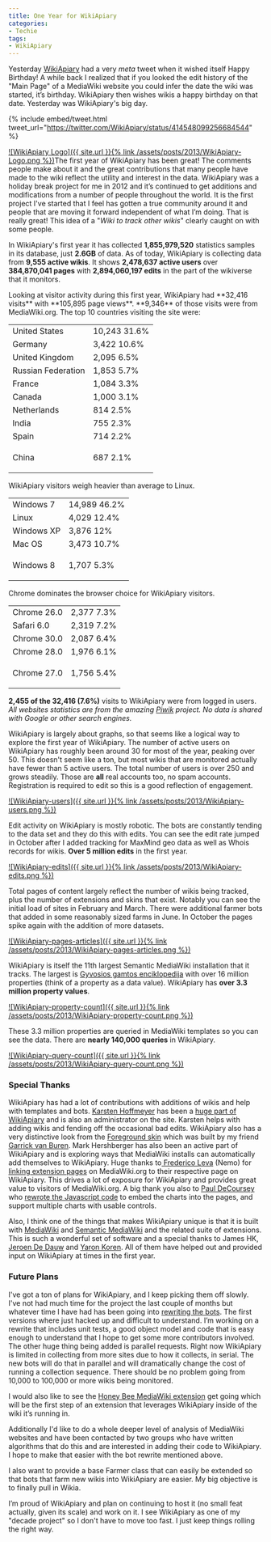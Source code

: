 ```yaml
---
title: One Year for WikiApiary
categories:
- Techie
tags:
- WikiApiary
---
```


Yesterday [WikiApiary](http://wikiapiary.com/) had a very _meta_ tweet when it wished itself Happy Birthday! A while back I realized that if you looked the edit history of the "Main Page" of a MediaWiki website you could infer the date the wiki was started, it’s birthday. WikiApiary then wishes wikis a happy birthday on that date. Yesterday was WikiApiary's big day.

{% include embed/tweet.html tweet_url="https://twitter.com/WikiApiary/status/414548099256684544" %}

[![WikiApiary Logo]({{ site.url }}{% link /assets/posts/2013/WikiApiary-Logo.png %})](http://wikiapiary.com/)The first year of WikiApiary has been great! The comments people make about it and the great contributions that many people have made to the wiki reflect the utility and interest in the data. WikiApiary was a holiday break project for me in 2012 and it’s continued to get additions and modifications from a number of people throughout the world. It is the first project I've started that I feel has gotten a true community around it and people that are moving it forward independent of what I’m doing. That is really great! This idea of a "_Wiki to track other wikis_" clearly caught on with some people.

In WikiApiary's first year it has collected **1,855,979,520** statistics samples in its database, just **2.6GB** of data. As of today, WikiApiary is collecting data from **9,555 active wikis**. It shows **2,478,637 active users** over **384,870,041 pages** with **2,894,060,197 edits** in the part of the wikiverse that it monitors.

<!-- more -->Looking at visitor activity during this first year, WikiApiary had **32,416 visits** with **105,895 page views**. **9,346** of those visits were from MediaWiki.org. The top 10 countries visiting the site were:


<table cellspacing="0" >
<tbody >
<tr >

<td >United States
</td>

<td >10,243 31.6%
</td>
</tr>
<tr >

<td >Germany
</td>

<td >3,422 10.6%
</td>
</tr>
<tr >

<td >United Kingdom
</td>

<td >2,095 6.5%
</td>
</tr>
<tr >

<td >Russian Federation
</td>

<td >1,853 5.7%
</td>
</tr>
<tr >

<td >France
</td>

<td >1,084 3.3%
</td>
</tr>
<tr >

<td >Canada
</td>

<td >1,000 3.1%
</td>
</tr>
<tr >

<td >Netherlands
</td>

<td >814 2.5%
</td>
</tr>
<tr >

<td >India
</td>

<td >755 2.3%
</td>
</tr>
<tr >

<td >Spain
</td>

<td >714 2.2%
</td>
</tr>
<tr >

<td >


China



</td>

<td >687 2.1%
</td>
</tr>
</tbody>
</table>


WikiApiary visitors weigh heavier than average to Linux.


<table cellspacing="0" >
<tbody >
<tr >

<td >Windows 7
</td>

<td >14,989 46.2%
</td>
</tr>
<tr >

<td >Linux
</td>

<td >4,029 12.4%
</td>
</tr>
<tr >

<td >Windows XP
</td>

<td >3,876 12%
</td>
</tr>
<tr >

<td >Mac OS
</td>

<td >3,473 10.7%
</td>
</tr>
<tr >

<td >


Windows 8



</td>

<td >1,707 5.3%
</td>
</tr>
</tbody>
</table>


Chrome dominates the browser choice for WikiApiary visitors.


<table cellspacing="0" >
<tbody >
<tr >

<td >Chrome 26.0
</td>

<td >2,377 7.3%
</td>
</tr>
<tr >

<td >Safari 6.0
</td>

<td >2,319 7.2%
</td>
</tr>
<tr >

<td >Chrome 30.0
</td>

<td >2,087 6.4%
</td>
</tr>
<tr >

<td >Chrome 28.0
</td>

<td >1,976 6.1%
</td>
</tr>
<tr >

<td >


Chrome 27.0



</td>

<td >1,756 5.4%
</td>
</tr>
</tbody>
</table>


**2,455 of the 32,416 (7.6%)** visits to WikiApiary were from logged in users. _All websites statistics are from the amazing [Piwik](http://piwik.org) project. No data is shared with Google or other search engines._

WikiApiary is largely about graphs, so that seems like a logical way to explore the first year of WikiApiary. The number of active users on WikiApiary has roughly been around 30 for most of the year, peaking over 50. This doesn't seem like a ton, but most wikis that are monitored actually have fewer than 5 active users. The total number of users is over 250 and grows steadily. Those are **all** real accounts too, no spam accounts. Registration is required to edit so this is a good reflection of engagement.

[![WikiApiary-users]({{ site.url }}{% link /assets/posts/2013/WikiApiary-users.png %})](http://thingelstad.com/s/one-year-for-wikiapiary/wikiapiary-users/img)

Edit activity on WikiApiary is mostly robotic. The bots are constantly tending to the data set and they do this with edits. You can see the edit rate jumped in October after I added tracking for MaxMind geo data as well as Whois records for wikis. **Over 5 million edits** in the first year.

[![WikiApiary-edits]({{ site.url }}{% link /assets/posts/2013/WikiApiary-edits.png %})](http://thingelstad.com/s/one-year-for-wikiapiary/wikiapiary-edits/img)

Total pages of content largely reflect the number of wikis being tracked, plus the number of extensions and skins that exist. Notably you can see the initial load of sites in February and March. There were additional farmer bots that added in some reasonably sized farms in June. In October the pages spike again with the addition of more datasets.

[![WikiApiary-pages-articles]({{ site.url }}{% link /assets/posts/2013/WikiApiary-pages-articles.png %})](http://thingelstad.com/s/one-year-for-wikiapiary/wikiapiary-pages-articles/img)

WikiApiary is itself the 11th largest Semantic MediaWiki installation that it tracks. The largest is [Gyvosios gamtos enciklopedija](http://wikiapiary.com/wiki/Gyvosios_gamtos_enciklopedija) with over 16 million properties (think of a property as a data value). WikiApiary has **over 3.3 million property values**.

[![WikiApiary-property-count]({{ site.url }}{% link /assets/posts/2013/WikiApiary-property-count.png %})](http://thingelstad.com/s/one-year-for-wikiapiary/wikiapiary-property-count/img)

These 3.3 million properties are queried in MediaWiki templates so you can see the data. There are **nearly 140,000 queries** in WikiApiary.

[![WikiApiary-query-count]({{ site.url }}{% link /assets/posts/2013/WikiApiary-query-count.png %})](http://thingelstad.com/s/one-year-for-wikiapiary/wikiapiary-query-count/img)

### Special Thanks

WikiApiary has had a lot of contributions with additions of wikis and help with templates and bots. [Karsten Hoffmeyer](http://wikiapiary.com/wiki/User:Kghbln) has been a [huge part of WikiApiary](http://wikiapiary.com/wiki/Special:Contributions/Kghbln) and is also an administrator on the site. Karsten helps with adding wikis and fending off the occasional bad edits. WikiApiary also has a very distinctive look from the [Foreground skin](http://foreground.wikiwonders.net/wiki/) which was built by my friend [Garrick van Buren](https://garrickvanburen.com). Mark Hershberger has also been an active part of WikiApiary and is exploring ways that MediaWiki installs can automatically add themselves to WikiApiary. Huge thanks to[ Frederico Leva](https://meta.wikimedia.org/wiki/User:Nemo_bis) (Nemo) for [linking extension pages](https://www.mediawiki.org/w/index.php?title=Template%3AExtension&diff=659727&oldid=657147) on MediaWiki.org to their respective page on WikiApiary. This drives a lot of exposure for WikiApiary and provides great value to visitors of MediaWiki.org. A big thank you also to [Paul DeCoursey](https://twitter.com/optimuspaul) who [rewrote the Javascript code](https://github.com/thingles/WikiApiary/commit/9c82198fe155a915960c607813688ef300c2fa68) to embed the charts into the pages, and support multiple charts with usable controls.

Also, I think one of the things that makes WikiApiary unique is that it is built with [MediaWiki](https://www.mediawiki.org/wiki/MediaWiki) and [Semantic MediaWiki](http://semantic-mediawiki.org) and the related suite of extensions. This is such a wonderful set of software and a special thanks to James HK, [Jeroen De Dauw](http://www.bn2vs.com/blog/) and [Yaron Koren](http://yaronkoren.com). All of them have helped out and provided input on WikiApiary at times in the first year.

### Future Plans

I've got a ton of plans for WikiApiary, and I keep picking them off slowly. I've not had much time for the project the last couple of months but whatever time I have had has been going into [rewriting the bots](https://github.com/thingles/WikiApiary). The first versions where just hacked up and difficult to understand. I’m working on a rewrite that includes unit tests, a good object model and code that is easy enough to understand that I hope to get some more contributors involved. The other huge thing being added is parallel requests. Right now WikiApiary is limited in collecting from more sites due to how it collects, in serial. The new bots will do that in parallel and will dramatically change the cost of running a collection sequence. There should be no problem going from 10,000 to 100,000 or more wikis being monitored.

I would also like to see the [Honey Bee MediaWiki extension](https://github.com/thingles/HoneyBee) get going which will be the first step of an extension that leverages WikiApiary inside of the wiki it’s running in.

Additionally I'd like to do a whole deeper level of analysis of MediaWiki websites and have been contacted by two groups who have written algorithms that do this and are interested in adding their code to WikiApiary. I hope to make that easier with the bot rewrite mentioned above.

I also want to provide a base Farmer class that can easily be extended so that bots that farm new wikis into WikiApiary are easier. My big objective is to finally pull in Wikia.

I’m proud of WikiApiary and plan on continuing to host it (no small feat actually, given its scale) and work on it. I see WikiApiary as one of my "decade project" so I don't have to move too fast. I just keep things rolling the right way.
